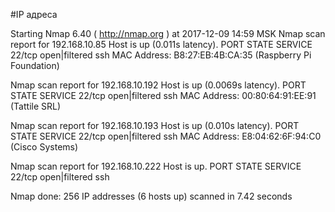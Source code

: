 #IP адреса <a name="99"></a>

Starting Nmap 6.40 ( http://nmap.org ) at 2017-12-09 14:59 MSK
Nmap scan report for 192.168.10.85
Host is up (0.011s latency).
PORT   STATE         SERVICE
22/tcp open|filtered ssh
MAC Address: B8:27:EB:4B:CA:35 (Raspberry Pi Foundation)

Nmap scan report for 192.168.10.192
Host is up (0.0069s latency).
PORT   STATE         SERVICE
22/tcp open|filtered ssh
MAC Address: 00:80:64:91:EE:91 (Tattile SRL)

Nmap scan report for 192.168.10.193
Host is up (0.010s latency).
PORT   STATE         SERVICE
22/tcp open|filtered ssh
MAC Address: E8:04:62:6F:94:C0 (Cisco Systems)

Nmap scan report for 192.168.10.222
Host is up.
PORT   STATE         SERVICE
22/tcp open|filtered ssh

Nmap done: 256 IP addresses (6 hosts up) scanned in 7.42 seconds
